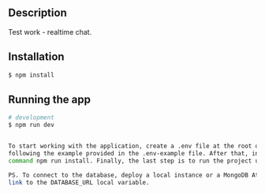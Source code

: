 ## Description

Test work - realtime chat.

## Installation

```bash
$ npm install
```

## Running the app

```bash
# development
$ npm run dev


To start working with the application, create a .env file at the root of the project, then add local variables 
following the example provided in the .env-example file. After that, install dependencies by running the 
command npm run install. Finally, the last step is to run the project using the command npm run dev.

PS. To connect to the database, deploy a local instance or a MongoDB Atlas database, and add the connection 
link to the DATABASE_URL local variable.

```


